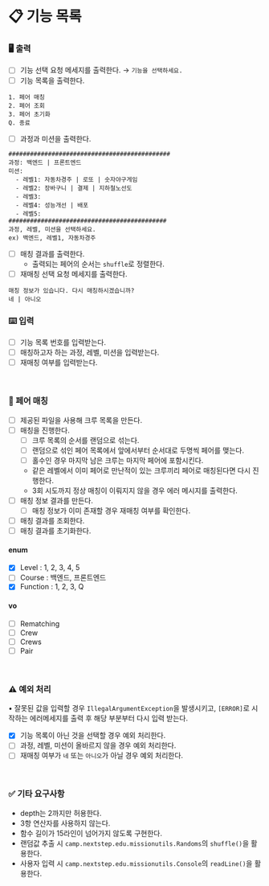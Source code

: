 # 📋 기능 목록

### 🖥 출력

- [ ] 기능 선택 요청 메세지를 출력한다. → `기능을 선택하세요.`
- [ ] 기능 목록을 출력한다.

```
1. 페어 매칭
2. 페어 조회
3. 페어 초기화
Q. 종료
```

- [ ] 과정과 미션을 출력한다.

```
#############################################
과정: 백엔드 | 프론트엔드
미션:
  - 레벨1: 자동차경주 | 로또 | 숫자야구게임
  - 레벨2: 장바구니 | 결제 | 지하철노선도
  - 레벨3: 
  - 레벨4: 성능개선 | 배포
  - 레벨5: 
############################################
과정, 레벨, 미션을 선택하세요.
ex) 백엔드, 레벨1, 자동차경주
```

- [ ] 매칭 결과를 출력한다.
    - 출력되는 페어의 순서는 `shuffle`로 정렬한다.
- [ ] 재매칭 선택 요청 메세지를 출력한다.

```
매칭 정보가 있습니다. 다시 매칭하시겠습니까? 
네 | 아니오
```

### ⌨️ 입력

- [ ] 기능 목록 번호를 입력받는다.
- [ ] 매칭하고자 하는 과정, 레벨, 미션을 입력받는다.
- [ ] 재매칭 여부를 입력받는다.

<br>

### 🔗 페어 매칭

- [ ] 제공된 파일을 사용해 크루 목록을 만든다.
- [ ] 매칭을 진행한다.
    - [ ] 크루 목록의 순서를 랜덤으로 섞는다.
    - [ ] 랜덤으로 섞인 페어 목록에서 앞에서부터 순서대로 두명씩 페어를 맺는다.
    - [ ] 홀수인 경우 마지막 남은 크루는 마지막 페어에 포함시킨다.
    - 같은 레벨에서 이미 페어로 만난적이 있는 크루끼리 페어로 매칭된다면 다시 진행한다.
    - 3회 시도까지 정상 매칭이 이뤄지지 않을 경우 에러 메시지를 출력한다.
- [ ] 매칭 정보 결과를 만든다.
    - [ ] 매칭 정보가 이미 존재할 경우 재매칭 여부를 확인한다.
- [ ] 매칭 결과를 조회한다.
- [ ] 매칭 결과를 초기화한다.

#### enum

- [x] Level : 1, 2, 3, 4, 5
- [ ] Course : 백엔드, 프론트엔드
- [x] Function : 1, 2, 3, Q

#### vo

- [ ] Rematching
- [ ] Crew
- [ ] Crews
- [ ] Pair

<br>

### ⚠️ 예외 처리

• 잘못된 값을 입력할 경우 `IllegalArgumentException`을 발생시키고, `[ERROR]`로 시작하는 에러메세지를 출력 후 해당 부분부터 다시 입력 받는다.

- [x] 기능 목록이 아닌 것을 선택할 경우 예외 처리한다.
- [ ] 과정, 레벨, 미션이 올바르지 않을 경우 예외 처리한다.
- [ ] 재매칭 여부가 `네` 또는 `아니오`가 아닐 경우 예외 처리한다.

<br>

### ✅ 기타 요구사항

- depth는 2까지만 허용한다.
- 3항 연산자를 사용하지 않는다.
- 함수 길이가 15라인이 넘어가지 않도록 구현한다.
- 랜덤값 추출 시 `camp.nextstep.edu.missionutils.Randoms`의 `shuffle()`을 활용한다.
- 사용자 입력 시 `camp.nextstep.edu.missionutils.Console`의 `readLine()`을 활용한다.
